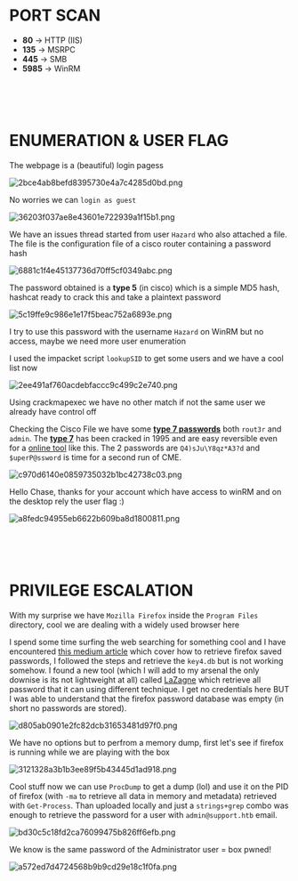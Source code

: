 # PORT SCAN
* **80** &#8594; HTTP (IIS)
* **135** &#8594; MSRPC
* **445** &#8594; SMB
* **5985** &#8594; WinRM

<br><br><br>

# ENUMERATION & USER FLAG
The webpage is a (beautiful) login pagess

![2bce4ab8befd8395730e4a7c4285d0bd.png](img/2bce4ab8befd8395730e4a7c4285d0bd.png)

No worries we can `login as guest` 

![36203f037ae8e43601e722939a1f15b1.png](img/36203f037ae8e43601e722939a1f15b1.png)

We have an issues thread started from user `Hazard` who also attached a file. The file is the configuration file of a cisco router containing a password hash

![6881c1f4e45137736d70ff5cf0349abc.png](img/6881c1f4e45137736d70ff5cf0349abc.png)

The password obtained is a **type 5** (in cisco) which is a simple MD5 hash, hashcat ready to crack this and take a plaintext password

![5c19ffe9c986e1e17f5beac752a6893e.png](img/5c19ffe9c986e1e17f5beac752a6893e.png)

I try to use this password with the username `Hazard` on WinRM but no access, maybe we need more user enumeration

I used the impacket script `lookupSID` to get some users and we have a cool list now 

![2ee491af760acdebfaccc9c499c2e740.png](img/2ee491af760acdebfaccc9c499c2e740.png)

Using crackmapexec we have no other match if not the same user we  already have control off

Checking the Cisco File we have some **<u>type 7 passwords</u>** both `rout3r` and `admin`. The **<u>type 7</u>**  has been cracked in 1995 and are easy reversible even for a [online tool](https://www.networkers-online.com/tools/cisco-type7-password-decrypt/) like this. The 2 passwords are `Q4)sJu\Y8qz*A3?d` and 
`$uperP@ssword` is time for a second run of CME.

![c970d6140e0859735032b1bc42738c03.png](img/c970d6140e0859735032b1bc42738c03.png)

Hello Chase, thanks for your account which have access to winRM and on the desktop rely the user flag :)

![a8fedc94955eb6622b609ba8d1800811.png](img/a8fedc94955eb6622b609ba8d1800811.png)

<br><br><br>

# PRIVILEGE ESCALATION
With my surprise we have `Mozilla Firefox` inside the `Program Files` directory, cool we are dealing with a widely used browser here

I spend some time surfing the web searching for something cool and I have encountered [this medium article](https://kylemistele.medium.com/stealing-saved-browser-passwords-your-new-favorite-post-exploitation-technique-c5e72c86159a) which cover how to retrieve firefox saved passwords, I followed the steps and retrieve the `key4.db` but is not working somehow.
I found a new tool (which I will add to my arsenal the only downise is its not lightweight at all) called [LaZagne](https://github.com/AlessandroZ/LaZagne/tree/master) which retrieve all password that it can using different technique. I get no credentials here BUT I was able to understand that the firefox password database was empty (in short no passwords are stored). 

![d805ab0901e2fc82dcb31653481d97f0.png](img/d805ab0901e2fc82dcb31653481d97f0.png)

We have no options but to perfrom a memory dump, first let's see if firefox is running while we are playing with the box

![3121328a3b1b3ee89f5b43445d1ad918.png](img/3121328a3b1b3ee89f5b43445d1ad918.png)

Cool stuff now we can use `ProcDump` to get a dump (lol) and use it on the PID of firefox (with `-ma` to retrieve all data in memory and metadata) retrieved with `Get-Process`. Than uploaded locally and just a `strings+grep` combo was enough to retrieve the password for a user with `admin@support.htb` email.

![bd30c5c18fd2ca76099475b826ff6efb.png](img/bd30c5c18fd2ca76099475b826ff6efb.png)

We know is the same password of the Administrator user = box pwned!

![a572ed7d4724568b9b9cd29e18c1f0fa.png](img/a572ed7d4724568b9b9cd29e18c1f0fa.png)

